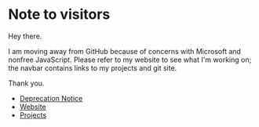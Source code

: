 # Note to visitors

Hey there.

I am moving away from GitHub because of concerns with Microsoft and nonfree JavaScript.  Please refer to my website to see what I'm working on; the navbar contains links to my projects and git site.

Thank you.

- [Deprecation Notice](https://andrewrunxiyu.github.io)
- [Website](https://www.andrewyu.org)
- [Projects](https://project.andrewyu.org)
